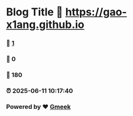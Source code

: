 # Blog Title :link: https://gao-x1ang.github.io 
### :page_facing_up: [1](https://gao-x1ang.github.io/tag.html) 
### :speech_balloon: 0 
### :hibiscus: 180 
### :alarm_clock: 2025-06-11 10:17:40 
### Powered by :heart: [Gmeek](https://github.com/Meekdai/Gmeek)
